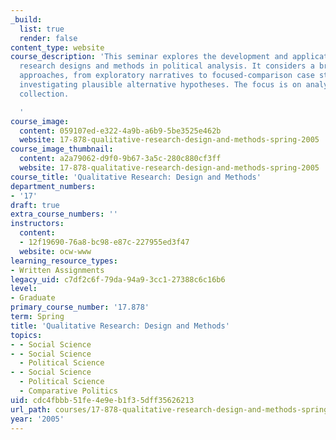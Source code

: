 ```yaml
---
_build:
  list: true
  render: false
content_type: website
course_description: 'This seminar explores the development and application of qualitative
  research designs and methods in political analysis. It considers a broad array of
  approaches, from exploratory narratives to focused-comparison case studies, for
  investigating plausible alternative hypotheses. The focus is on analysis, not data
  collection.

  '
course_image:
  content: 059107ed-e322-4a9b-a6b9-5be3525e462b
  website: 17-878-qualitative-research-design-and-methods-spring-2005
course_image_thumbnail:
  content: a2a79062-d9f0-9b67-3a5c-280c880cf3ff
  website: 17-878-qualitative-research-design-and-methods-spring-2005
course_title: 'Qualitative Research: Design and Methods'
department_numbers:
- '17'
draft: true
extra_course_numbers: ''
instructors:
  content:
  - 12f19690-76a8-bc98-e87c-227955ed3f47
  website: ocw-www
learning_resource_types:
- Written Assignments
legacy_uid: c7df2c6f-79da-94a9-3cc1-27388c6c16b6
level:
- Graduate
primary_course_number: '17.878'
term: Spring
title: 'Qualitative Research: Design and Methods'
topics:
- - Social Science
- - Social Science
  - Political Science
- - Social Science
  - Political Science
  - Comparative Politics
uid: cdc4fbbb-51fe-4e9e-b1f3-5dff35626213
url_path: courses/17-878-qualitative-research-design-and-methods-spring-2005
year: '2005'
---
```

